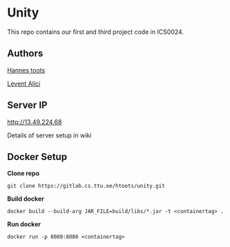 # Unity

This repo contains our first and third project code in ICS0024.

## Authors
[Hannes toots](https://gitlab.cs.ttu.ee/htoots)

[Levent Alici](https://gitlab.cs.ttu.ee/mealic)

## Server IP

http://13.49.224.68

Details of server setup in wiki

## Docker Setup 

**Clone repo**

`git clone https://gitlab.cs.ttu.ee/htoots/unity.git`

**Build docker**

`docker build --build-arg JAR_FILE=build/libs/*.jar -t <containertag> .`

**Run docker**

`docker run -p 8080:8080 <containertag>`
